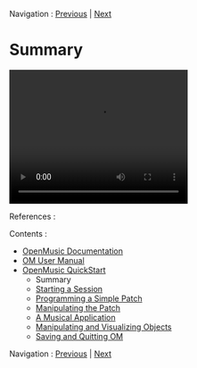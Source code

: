 Navigation : [Previous](QuickStart-Chapters "page
précédente\(OpenMusic QuickStart\)") | [Next](1_StartSession
"Next\(Starting a Session\)")

# Summary


<video width="320" height="240" controls>
  <source src="../videos/0Intro.mp4" type="video/mp4">
</video>

References :

Contents :

  * [OpenMusic Documentation](OM-Documentation)
  * [OM User Manual](OM-User-Manual)
  * [OpenMusic QuickStart](QuickStart-Chapters)
    * Summary
    * [Starting a Session](1_StartSession)
    * [Programming a Simple Patch](2_progpatch)
    * [Manipulating the Patch](3ManipPatch)
    * [A Musical Application](4_MusicalAp)
    * [Manipulating and Visualizing Objects](5_CompletEdition)
    * [Saving and Quitting OM](6_Quit)

Navigation : [Previous](QuickStart-Chapters "page
précédente\(OpenMusic QuickStart\)") | [Next](1_StartSession
"Next\(Starting a Session\)")

